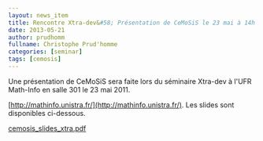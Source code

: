 ```yaml
---
layout: news_item
title: Rencontre Xtra-dev&#58; Présentation de CeMoSiS le 23 mai à 14h à l'UFR Math-Info
date: 2013-05-21
author: prudhomm
fullname: Christophe Prud'homme
categories: [seminar]
tags: [cemosis]
---
```


Une présentation de CeMoSiS sera faite lors du séminaire Xtra-dev à l'UFR Math-Info en salle 301 le 23 mai 2011.

[http://mathinfo.unistra.fr/](http://mathinfo.unistra.fr/). Les slides sont disponibles ci-dessous.


[cemosis_slides_xtra.pdf](http://docs.google.com/viewer?a=v&pid=sites&srcid=Y2Vtb3Npcy5mcnx3d3d8Z3g6MTgyNDQ3NGE3MzU5YzA0Mw)